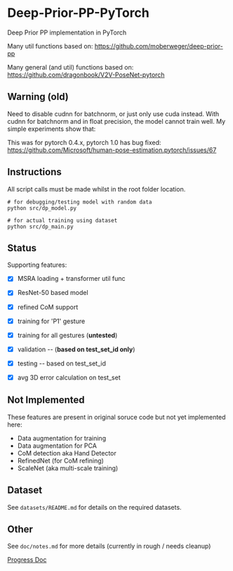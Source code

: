 # Deep-Prior-PP-PyTorch
Deep Prior PP implementation in PyTorch

Many util functions based on: https://github.com/moberweger/deep-prior-pp

Many general (and util) functions based on: https://github.com/dragonbook/V2V-PoseNet-pytorch


## Warning (old)
Need to disable cudnn for batchnorm, or just only use cuda instead. With cudnn for batchnorm and in float precision, the model cannot train well. My simple experiments show that:

This was for pytorch 0.4.x, pytorch 1.0 has bug fixed: https://github.com/Microsoft/human-pose-estimation.pytorch/issues/67



## Instructions
All script calls must be made whilst in the root folder location.

```
# for debugging/testing model with random data
python src/dp_model.py

# for actual training using dataset
python src/dp_main.py
```

## Status
Supporting features: 

- [x] MSRA loading + transformer util func
- [x] ResNet-50 based model
- [x] refined CoM support
- [x] training for 'P1' gesture
- [x] training for all gestures (**untested**)
- [x] validation -- (**based on test_set_id only**)
- [x] testing -- based on test_set_id
- [x] avg 3D error calculation on test_set


## Not Implemented
These features are present in original soruce code but not yet implemented here: 
- Data augmentation for training
- Data augmentation for PCA
- CoM detection aka Hand Detector
- RefinedNet (for CoM refining)
- ScaleNet (aka multi-scale training)

## Dataset
See `datasets/README.md` for details on the required datasets.

## Other
See `doc/notes.md` for more details (currently in rough / needs cleanup)

[Progress Doc](https://imperiallondon-my.sharepoint.com)